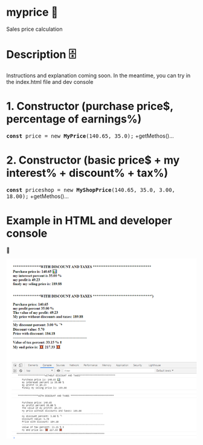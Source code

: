 # myprice 🧮
Sales price calculation

# Description 🗄
Instructions and explanation coming soon. In the meantime, you can try in the index.html file and dev console

#  1. Constructor (purchase price$, percentage of earnings%)
<samp><b>const</b> price = new <b>MyPrice</b>(140.65, 35.0);</samp>
+getMethos()...

#  2. Constructor (basic price$ + my interest% + discount% + tax%)
<samp><b>const</b> priceshop = new <b>MyShopPrice</b>(140.65, 35.0, 3.00, 18.00);</samp>
+getMethos()...

#  Example in HTML and developer console

🦈

<img src="myprice test image.png" alt="Girl in a jacket" width="auto" height="auto">
